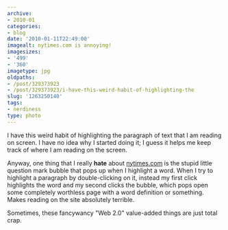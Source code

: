 ```yaml
---
archive:
- 2010-01
categories:
- blog
date: '2010-01-11T22:49:00'
imagealt: nytimes.com is annoying!
imagesizes:
- '499'
- '360'
imagetype: jpg
oldpaths:
- /post/329373923
- /post/329373923/i-have-this-weird-habit-of-highlighting-the
slug: '1263250140'
tags:
- nerdiness
type: photo
---
```


I have this weird habit of highlighting the paragraph of text that I am
reading on screen.  I have no idea why I started doing it; I guess it
helps me keep track of where I am reading on the screen.

Anyway, one thing that I really **hate** about [nytimes.com][1] is the
stupid little question mark bubble that pops up when I highlight a word.
When I try to highlight a paragraph by double-clicking on it, instead my
first click highlights the word and my second clicks the bubble, which
pops open some completely worthless page with a word definition or
something.  Makes reading on the site absolutely terrible.

Sometimes, these fancywancy "Web 2.0" value-added things are just total
crap.

[1]: http://www.nytimes.com/
